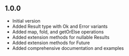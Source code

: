 ## 1.0.0

- Initial version
- Added Result type with Ok and Error variants
- Added map, fold, and getOrElse operations
- Added extension methods for nullable Results
- Added extension methods for Future<Result>
- Added comprehensive documentation and examples
